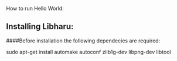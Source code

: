 How to run Hello World:

## Installing Libharu:

####Before installation  the following dependecies are required:

sudo apt-get install automake autoconf zlib1g-dev libpng-dev libtool

